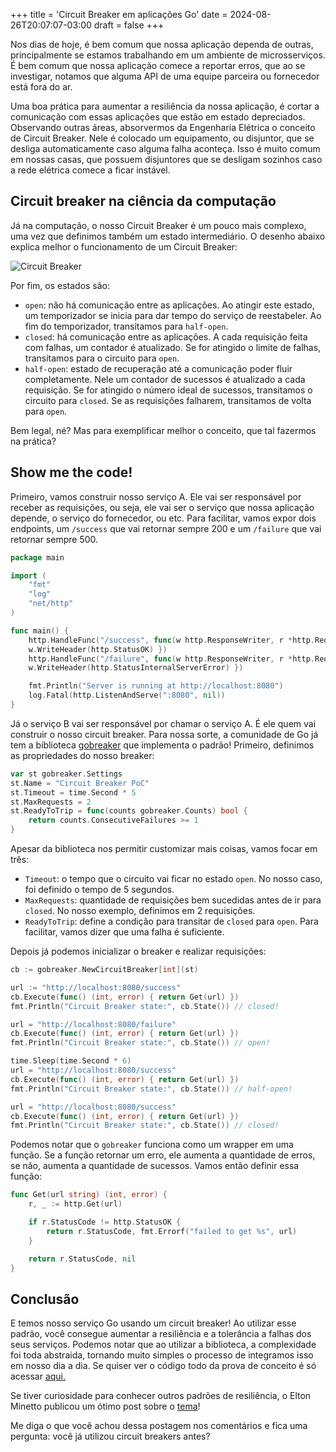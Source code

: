 +++
title = 'Circuit Breaker em aplicações Go'
date = 2024-08-26T20:07:07-03:00
draft = false
+++

Nos dias de hoje, é bem comum que nossa aplicação dependa de outras, principalmente se estamos trabalhando em um ambiente de microsserviços. É bem comum que nossa aplicação comece a reportar erros, que ao se investigar, notamos que alguma API de uma equipe parceira ou fornecedor está fora do ar. 

Uma boa prática para aumentar a resiliência da nossa aplicação, é cortar a comunicação com essas aplicações que estão em estado depreciados. Observando outras áreas, absorvermos da Engenharia Elétrica o conceito de Circuit Breaker. Nele é colocado um equipamento, ou disjuntor, que se desliga automaticamente caso alguma falha aconteça. Isso é muito comum em nossas casas, que possuem disjuntores que se desligam sozinhos caso a rede elétrica comece a ficar instável.

## Circuit breaker na ciência da computação
Já na computação, o nosso Circuit Breaker é um pouco mais complexo, uma vez que definimos também um estado intermediário. O desenho abaixo explica melhor o funcionamento de um Circuit Breaker:

![Circuit Breaker](/img/posts/circuit_breaker.png)

Por fim, os estados são:
- `open`: não há comunicação entre as aplicações. Ao atingir este estado, um temporizador se inicia para dar tempo do serviço de reestabeler. Ao fim do temporizador, transitamos para `half-open`. 
- `closed`: há comunicação entre as aplicações. A cada requisição feita com falhas, um contador é atualizado. Se for atingido o limite de falhas, transitamos para o circuito para `open`. 
- `half-open`: estado de recuperação até a comunicação poder fluir completamente. Nele um contador de sucessos é atualizado a cada requisição. Se for atingido o número ideal de sucessos, transitamos o circuito para `closed`. Se as requisições falharem, transitamos de volta para `open`.

Bem legal, né? Mas para exemplificar melhor o conceito, que tal fazermos na prática?

## Show me the code!
Primeiro, vamos construir nosso serviço A. Ele vai ser responsável por receber as requisições, ou seja, ele vai ser o serviço que nossa aplicação depende, o serviço do fornecedor, ou etc. Para facilitar, vamos expor dois endpoints, um `/success` que vai retornar sempre 200 e um `/failure` que vai retornar sempre 500.

```go
package main

import (
	"fmt"
	"log"
	"net/http"
)

func main() {
	http.HandleFunc("/success", func(w http.ResponseWriter, r *http.Request) { 
    w.WriteHeader(http.StatusOK) })
	http.HandleFunc("/failure", func(w http.ResponseWriter, r *http.Request) { 
    w.WriteHeader(http.StatusInternalServerError) })

	fmt.Println("Server is running at http://localhost:8080")
	log.Fatal(http.ListenAndServe(":8080", nil))
}
```

Já o serviço B vai ser responsável por chamar o serviço A. É ele quem vai construir o nosso circuit breaker. Para nossa sorte, a comunidade de Go já tem a biblioteca [gobreaker](https://github.com/sony/gobreaker) que implementa o padrão! Primeiro, definimos as propriedades do nosso breaker:

```go
var st gobreaker.Settings
st.Name = "Circuit Breaker PoC"
st.Timeout = time.Second * 5
st.MaxRequests = 2
st.ReadyToTrip = func(counts gobreaker.Counts) bool {
	return counts.ConsecutiveFailures >= 1
}
```

Apesar da biblioteca nos permitir customizar mais coisas, vamos focar em três:
- `Timeout`: o tempo que o circuito vai ficar no estado `open`. No nosso caso, foi definido o tempo de 5 segundos.
- `MaxRequests`: quantidade de requisições bem sucedidas antes de ir para `closed`. No nosso exemplo, definimos em 2 requisições.
- `ReadyToTrip`: define a condição para transitar de `closed` para `open`. Para facilitar, vamos dizer que uma falha é suficiente.

Depois já podemos inicializar o breaker e realizar requisições:

```go
cb := gobreaker.NewCircuitBreaker[int](st)

url := "http://localhost:8080/success"
cb.Execute(func() (int, error) { return Get(url) })
fmt.Println("Circuit Breaker state:", cb.State()) // closed!

url = "http://localhost:8080/failure"
cb.Execute(func() (int, error) { return Get(url) })
fmt.Println("Circuit Breaker state:", cb.State()) // open!

time.Sleep(time.Second * 6)
url = "http://localhost:8080/success"
cb.Execute(func() (int, error) { return Get(url) })
fmt.Println("Circuit Breaker state:", cb.State()) // half-open!

url = "http://localhost:8080/success"
cb.Execute(func() (int, error) { return Get(url) })
fmt.Println("Circuit Breaker state:", cb.State()) // closed!
```

Podemos notar que o `gobreaker` funciona como um wrapper em uma função. Se a função retornar um erro, ele aumenta a quantidade de erros, se não, aumenta a quantidade de sucessos. Vamos então definir essa função:

```go
func Get(url string) (int, error) {
	r, _ := http.Get(url)

	if r.StatusCode != http.StatusOK {
		return r.StatusCode, fmt.Errorf("failed to get %s", url)
	}

	return r.StatusCode, nil
}
```

## Conclusão
E temos nosso serviço Go usando um circuit breaker! Ao utilizar esse padrão, você consegue aumentar a resiliência e a tolerância a falhas dos seus serviços. Podemos notar que ao utilizar a biblioteca, a complexidade foi toda abstraida, tornando muito simples o processo de integramos isso em nosso dia a dia. Se quiser ver o código todo da prova de conceito é só acessar [aqui.](https://github.com/mfbmina/poc_circuit_breaker)

Se tiver curiosidade para conhecer outros padrões de resiliência, o Elton Minetto publicou um ótimo post sobre o [tema](https://eltonminetto.dev/post/2024-08-24-resilience-in-communication-between-microservices-using-the-failsafe-go-lib/)!

Me diga o que você achou dessa postagem nos comentários e fica uma pergunta: você já utilizou circuit breakers antes?
